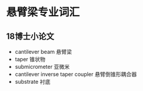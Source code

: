 # 悬臂梁专业词汇

## 18博士小论文

- cantilever beam  悬臂梁
- taper 锥状物
- submicrometer 亚微米
- cantilever inverse taper coupler  悬臂倒锥形耦合器
- substrate 衬底

